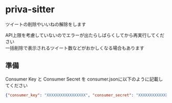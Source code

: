 # priva-sitter
ツイートの削除やいいねの解除をします

API上限を考慮していないのでエラーが出たらしばらくしてから再実行してください  
一括削除で表示されるツイート数などがおかしくなる場合もあります

## 準備
Consumer Key と Consumer Secret を consumer.jsonに以下のように記載してください
```json
{"consumer_key": "XXXXXXXXXXXXXXXXX", "consumer_secret": "XXXXXXXXXXXXXXXXX"}
```
